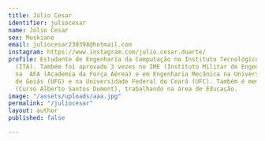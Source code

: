 ```yaml
---
title: Júlio Cesar
identifier: juliocesar
name: Júlio Cesar
sex: Muskiano
email: juliocesar230398@hotmail.com
instagram: https://www.instagram.com/julio.cesar.duarte/
profile: Estudante de Engenharia da Computação no Instituto Tecnológico de Aeronáutica
  (ITA). Também foi aprovado 3 vezes no IME (Instituto Militar de Engenharia), 2 vezes
  na  AFA (Academia da Força Aérea) e em Engenharia Mecânica na Universidade Federal
  de Goiás (UFG) e na Universidade Federal do Ceará (UFC). Também é membro do CASD
  (Curso Alberto Santos Dumont), trabalhando na área de Educação.
image: "/assets/uploads/aaa.jpg"
permalink: "/juliocesar"
layout: author
published: false

---
```

